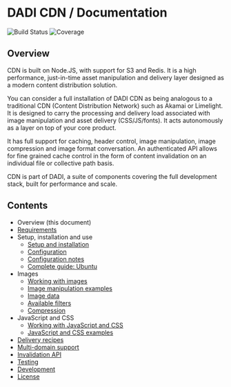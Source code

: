 # DADI CDN / Documentation

![Build Status](http://img.shields.io/badge/Release-0.1.10_Beta-green.svg?style=flat-square)&nbsp;![Coverage](https://img.shields.io/badge/Coverage-88%-yellow.svg?style=flat-square)

## Overview

CDN is built on Node.JS, with support for S3 and Redis. It is a high performance, just-in-time asset manipulation and delivery layer designed as a modern content distribution solution.

You can consider a full installation of DADI CDN as being analogous to a traditional CDN (Content Distribution Network) such as Akamai or Limelight. It is designed to carry the processing and delivery load associated with image manipulation and asset delivery (CSS/JS/fonts). It acts autonomously as a layer on top of your core product.

It has full support for caching, header control, image manipulation, image compression and image format conversation. An authenticated API allows for fine grained cache control in the form of content invalidation on an individual file or collective path basis.

CDN is part of DADI, a suite of components covering the full development stack, built for performance and scale.

## Contents

* Overview (this document)
* [Requirements](https://github.com/dadi/cdn/blob/docs/docs/requirements.md)
* Setup, installation and use
	* [Setup and installation](https://github.com/dadi/cdn/blob/docs/docs/setupAndInstallation.md)
	* [Configuration](https://github.com/dadi/cdn/blob/docs/docs/configuration.md)
	* [Configuration notes](https://github.com/dadi/cdn/blob/docs/docs/configurationNotes.md)
	* [Complete guide: Ubuntu](https://github.com/dadi/cdn/blob/docs/docs/installGuide.ubuntu.md)
* Images
	* [Working with images](https://github.com/dadi/cdn/blob/docs/docs/workingWithImages.md)
	* [Image manipulation examples](https://github.com/dadi/cdn/blob/docs/docs/examples.imageManipulation.md)
	* [Image data](https://github.com/dadi/cdn/blob/docs/docs/imageData.md)
	* [Available filters](https://github.com/dadi/cdn/blob/docs/docs/availableFilters.md)
	* [Compression](https://github.com/dadi/cdn/blob/docs/docs/compression.md)
* JavaScript and CSS
	* [Working with JavaScript and CSS](https://github.com/dadi/cdn/blob/docs/docs/workingWithJavascriptAndCss.md)
	* [JavaScript and CSS examples](https://github.com/dadi/cdn/blob/docs/docs/examples.javascriptAndCss.md)
* [Delivery recipes](https://github.com/dadi/cdn/blob/docs/docs/deliveryRecipes.md)
* [Multi-domain support](https://github.com/dadi/cdn/blob/docs/docs/multiDomainSupport.md)
* [Invalidation API](https://github.com/dadi/cdn/blob/docs/docs/invalidationApi.md)
* [Testing](https://github.com/dadi/cdn/blob/docs/docs/testing.md)
* [Development](https://github.com/dadi/cdn/blob/docs/docs/development.md)
* [License](https://github.com/dadi/cdn/blob/docs/docs/license.md)

